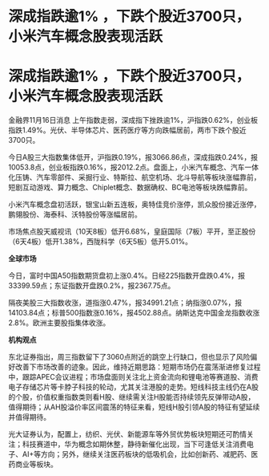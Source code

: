 # 深成指跌逾1% ，下跌个股近3700只，小米汽车概念股表现活跃

# 深成指跌逾1% ，下跌个股近3700只，小米汽车概念股表现活跃

金融界11月16日消息
上午指数走弱，深成指下挫跌逾1%，沪指跌0.62%，创业板指跌1.49%。光伏、半导体芯片、医药医疗等方向跌幅居前，两市下跌个股近3700只。

今日A股三大指数集体低开，沪指跌0.19%，报3066.86点，深成指跌0.24%，报10053.8点，创业板指跌0.16%，报2012.2点。盘面上，小米汽车概念、汽车一体化压铸、汽车零部件、采掘行业、特斯拉、航空机场、北斗导航等板块涨幅靠前，短剧互动游戏、算力概念、Chiplet概念、数据确权、BC电池等板块跌幅靠前。

小米汽车概念盘初活跃，银宝山新五连板，奥特佳竞价涨停，凯众股份接近涨停，鹏翎股份、海泰科、沃特股份等涨幅居前。

市场焦点股天威视讯（10天8板）低开6.68%，皇庭国际（7板）平开，至正股份（6天4板）低开1.38%，西陇科学（6天5板）低开5.01%。

**全球市场**

今日，富时中国A50指数期货盘初上涨0.4%。日经225指数开盘跌0.4%，报33399.59点；东证指数开盘跌0.2%，报2367.75点。

隔夜美股三大指数收涨，道指涨0.47%，报34991.21点；纳指涨0.07%，报14103.84点；标普500指数涨0.16%，报4502.88点。纳斯达克中国金龙指数收涨2.8%。欧洲主要股指集体收涨。

**机构观点**

东北证券指出，周三指数留下了3060点附近的跳空上行缺口，但也显示了风险偏好改善下市场改善的迹象。因此，维持近期思路：短期市场仍在震荡渐进修复过程中，跟踪APEC会议进程；市场盘面则关注北上资金流向和锂电池等赛道股、消费电子存储芯片等卡脖子科技的轮动，尤其关注港股的走势。短线科技主线仍在A股的个股，价值权重指数类则看H股、继续需关注H股能否持续领先反弹带动A股，值得期待；从AH股溢价率区间震荡的特征来看，短线H股引领A股的特征有望延续并值得期待。

光大证券认为，配置上，纺织、光伏、新能源车等外贸优势板块短期还可酌情关注；科技赛道中，华为概念如期休整，静待新催化出现，当下可逢低关注消费电子、AI+等方向；另外，继续关注医药板块的低吸机会，比如创新药、减肥药、医药商业等板块。

